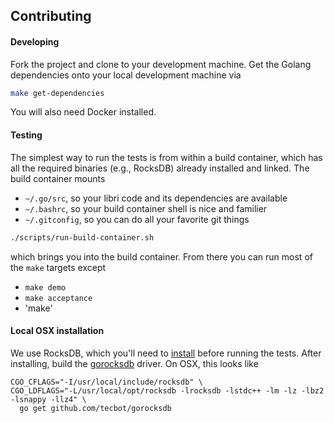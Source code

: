 ## Contributing

#### Developing
Fork the project and clone to your development machine. Get the Golang dependencies onto your local
development machine via
```bash
make get-dependencies
```
You will also need Docker installed.

#### Testing
The simplest way to run the tests is from within a build container, which has all the required
binaries (e.g., RocksDB) already installed and linked. The build container mounts
- `~/.go/src`, so your libri code and its dependencies are available
- `~/.bashrc`, so your build container shell is nice and familier
- `~/.gitconfig`, so you can do all your favorite git things
```bash
./scripts/run-build-container.sh
```
which brings you into the build container. From there you can run most of the `make` targets except
- `make demo`
- `make acceptance`
- 'make'


#### Local OSX installation

We use RocksDB, which you'll need to [install](https://github.com/facebook/rocksdb/blob/master/INSTALL.md) 
before running the tests. After installing, build the [gorocksdb](https://github.com/tecbot/gorocksdb) driver. 
On OSX, this looks like
```$bash
CGO_CFLAGS="-I/usr/local/include/rocksdb" \
CGO_LDFLAGS="-L/usr/local/opt/rocksdb -lrocksdb -lstdc++ -lm -lz -lbz2 -lsnappy -llz4" \
  go get github.com/tecbot/gorocksdb
```

